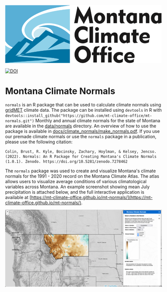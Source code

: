 ![MCO Logo](./assets/MCO_logo.svg)

[![DOI](https://zenodo.org/badge/496385406.svg)](https://zenodo.org/badge/latestdoi/496385406)
# Montana Climate Normals
`normals` is an R package that can be used to calculate climate normals using [gridMET](https://www.climatologylab.org/gridmet.html) climate data. The package can be installed using `devtools` in R with `devtools::install_github("https://github.com/mt-climate-office/mt-normals.git")` Monthly and annual climate normals for the state of Montana are available in the [data/normals](data/normals) directory. An overview of how to use the package is available in [docs/climate_normals/make_normals.pdf](docs/climate_normals/make_normals.pdf). If you use our premade climate normals or use the `normals` package in a publication, please use the following citation:

    Colin, Brust, R. Kyle, Bocinsky, Zachary, Hoylman, & Kelsey, Jencso. (2022). Normals: An R Package for Creating Montana's Climate Normals (1.0.1). Zenodo. https://doi.org/10.5281/zenodo.7278462

The `normals` package was used to create and visualize Montana's climate normals for the 1991 - 2020 record on the Montana Climate Atlas. The atlas allows users to visualize average conditions of various climatological variables across Montana. An example screenshot showing mean July precipitation is attached below, and the full interactive application is available at [https://mt-climate-office.github.io/mt-normals/](https://mt-climate-office.github.io/mt-normals/). 

![Example Screenshot](./assets/atlas_example.png)
